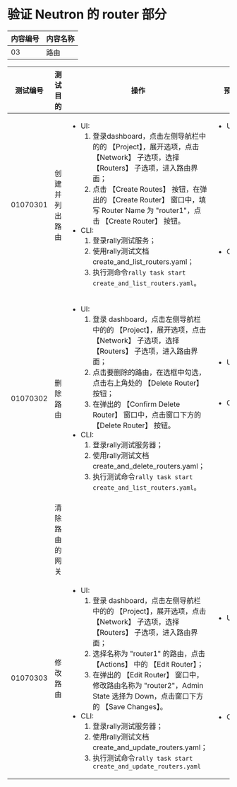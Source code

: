 # 验证 Neutron 的 router 部分

|内容编号|内容名称|
|--------|--------|
|03|路由|


|测试编号|测试目的|操作|预期结果|实际结果|备注|Rally/Tempest/None|
|--------|--------|----|--------|--------|----|------------------|
|01070301|创建并列出路由|<ul><li>UI:<ol><li>登录dashboard，点击左侧导航栏中的的 【Project】，展开选项，点击 【Network】 子选项，选择 【Routers】 子选项，进入路由界面；</li><li>点击 【Create Routes】 按钮，在弹出的 【Create Router】 窗口中，填写 Router Name 为 "router1"，点击 【Create Router】 按钮。</li></ol></li><li>CLI:<ol><li>登录rally测试服务；</li><li>使用rally测试文档create_and_list_routers.yaml；</li><li>执行测命令```rally task start create_and_list_routers.yaml```。</li></ol></li></ul>|<ul><li>UI:<ul><li>能够成功创建路由，在路由表项中查看到全部路由，并看到新创建的路由。</li></ul></li><li>CLI:<ul><li>rally测试成功。</li></ul></li></ul>|||Rally:</br>create_and_list_routers.yaml|
|01070302|删除路由|<ul><li>UI:<ol><li>登录 dashboard，点击左侧导航栏中的的 【Project】，展开选项，点击 【Network】 子选项，选择 【Routers】 子选项，进入路由界面；</li><li>点击要删除的路由，在选框中勾选，点击右上角处的 【Delete Router】 按钮；</li><li>在弹出的 【Confirm Delete Router】 窗口中，点击窗口下方的 【Delete Router】 按钮。</li></ol></li><li>CLI:<ol><li>登录rally测试服务器；</li><li>使用rally测试文档create_and_delete_routers.yaml；</li><li>执行测试命令```rally task start create_and_list_routers.yaml```。</li></ol></li></ul>|<ul><li>UI:<ul><li>能够成功删除路由</li></ul></li><li>CLI:<ul><li>rally测试成功。</li></ul></li></ul>|||Rally:</br>create_and_delete_routers.yaml|
||清除路由的网关||||||
|01070303|修改路由|<ul><li>UI:<ol><li>登录 dashboard，点击左侧导航栏中的的 【Project】，展开选项，点击 【Network】 子选项，选择 【Routers】 子选项，进入路由界面；</li><li>选择名称为 "router1" 的路由，点击 【Actions】 中的 【Edit Router】；</li><li>在弹出的 【Edit Router】 窗口中，修改路由名称为 "router2"，Admin State 选择为 Down，点击窗口下方的 【Save Changes】。</li></ol></li><li>CLI:<ol><li>登录rally测试服务器；</li><li>使用rally测试文档create_and_update_routers.yaml；</li><li>执行测试命令```rally task start create_and_update_routers.yaml```</li></ol></li></ul>|<ul><li>UI:<ul><li>能够对路由的接口修改成功</li><li>路由的 Admin State 显示为 DOWN</li></ul></li><li>CLI:<ul><li>rally测试成功</li></ul></li></ul>|||Rally:</br>create_and_update_routers.yaml|

